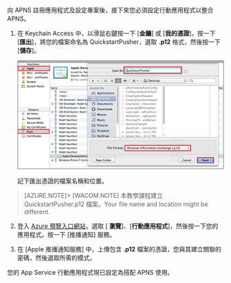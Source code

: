 向 APNS 註冊應用程式及設定專案後，接下來您必須設定行動應用程式以整合 APNS。

1. 在 Keychain Access 中，以滑鼠右鍵按一下 [**金鑰**] 或 [**我的憑證**]，按一下 [**匯出**]，將您的檔案命名為 QuickstartPusher，選取 **.p12** 格式，然後按一下 [**儲存**]。

   	![](./media/mobile-services-apns-configure-push/mobile-services-ios-push-step18.png)

    記下匯出憑證的檔案名稱和位置。

>[AZURE.NOTE]> [WACOM.NOTE] 本教學課程建立 QuickstartPusher.p12 檔案。Your file name and location might be different.

2. 登入 [Azure 預覽入口網站]，選取 [ **瀏覽**]、[**行動應用程式**]，然後按一下您的應用程式。按一下 [推播通知] 服務。

3. 在 [Apple 推播通知服務] 中，上傳包含 **.p12** 檔案的憑證，您與其建立關聯的密碼，然後選取所需的模式。

您的 App Service 行動應用程式現已設定為搭配 APNS 使用。

<!-- URLs. -->
[Azure 預覽入口網站]: https://portal.azure.com/

<!--HONumber=54-->